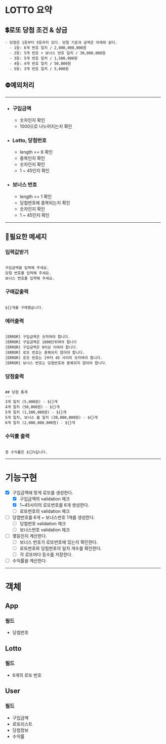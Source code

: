 # LOTTO 요약

## 💲로또 당첨 조건 & 상금

```
- 당첨은 1등부터 5등까지 있다. 당첨 기준과 금액은 아래와 같다.
  - 1등: 6개 번호 일치 / 2,000,000,000원
  - 2등: 5개 번호 + 보너스 번호 일치 / 30,000,000원
  - 3등: 5개 번호 일치 / 1,500,000원
  - 4등: 4개 번호 일치 / 50,000원
  - 5등: 3개 번호 일치 / 5,000원
```

## ⛔예외처리

---

- ### 구입금액

  - 숫자인지 확인
  - 1000으로 나누어지는지 확인

- ### Lotto, 당첨번호

  - length == 6 확인
  - 중복인지 확인
  - 숫자인지 확인
  - 1 ~ 45인지 확인

- ### 보너스 번호

  - length == 1 확인
  - 당첨번호에 중복되는지 확인
  - 숫자인지 확인
  - 1 ~ 45인지 확인

---

## 📢필요한 메세지

### 입력값받기

```

구입금액을 입력해 주세요.
당첨 번호를 입력해 주세요.
보너스 번호를 입력해 주세요.

```

### 구매값출력

```

${}개를 구매했습니다.

```

### 에러출력

```

[ERROR] 구입금액은 숫자여야 합니다.
[ERROR] 구입금액은 1000단위여야 합니다
[ERROR] 구입금액은 0이상 이여야 합니다.
[ERROR] 로또 번호는 중복되지 않아야 합니다.
[ERROR] 로또 번호는 1부터 45 사이의 숫자여야 합니다.
[ERROR] 보너스 번호는 당첨번호와 중복되지 않아야 합니다.

```

### 당첨출력

```

## 당첨 통계
---
3개 일치 (5,000원) - ${}개
4개 일치 (50,000원) - ${}개
5개 일치 (1,500,000원) - ${}개
5개 일치, 보너스 불 일치 (30,000,000원) - ${}개
6개 일치 (2,000,000,000원) - ${}개

```

### 수익률 출력

```

총 수익률은 ${}%입니다.

```

---

# 기능구현

- [x] 구입금액에 맞게 로또를 생성한다.
  - [x] 구입금액의 validation 체크
  - [x] 1~45사이의 로또번호를 6개 생성한다.
  - [ ] 로또번호의 validation 체크
- [ ] 당첨번호를 6개 + 보너스번호 1개를 생성한다.
  - [ ] 당첨번호 validation 체크
  - [ ] 보너스번호 validation 체크
- [ ] 몇등인지 계산한다.
  - [ ] 보너스 번호가 로또번호에 있는지 확인한다.
  - [ ] 로또번호와 당첨번호의 일치 개수를 확인한다.
  - [ ] 각 로또마다 등수를 저장한다.
- [ ] 수익률을 계산한다.

---

# 객체

## App

### 필드

- 당첨번호

## Lotto

### 필드

- 6개의 로또 번호

## User

### 필드

- 구입금액
- 로또리스트
- 당첨정보
- 수익률
